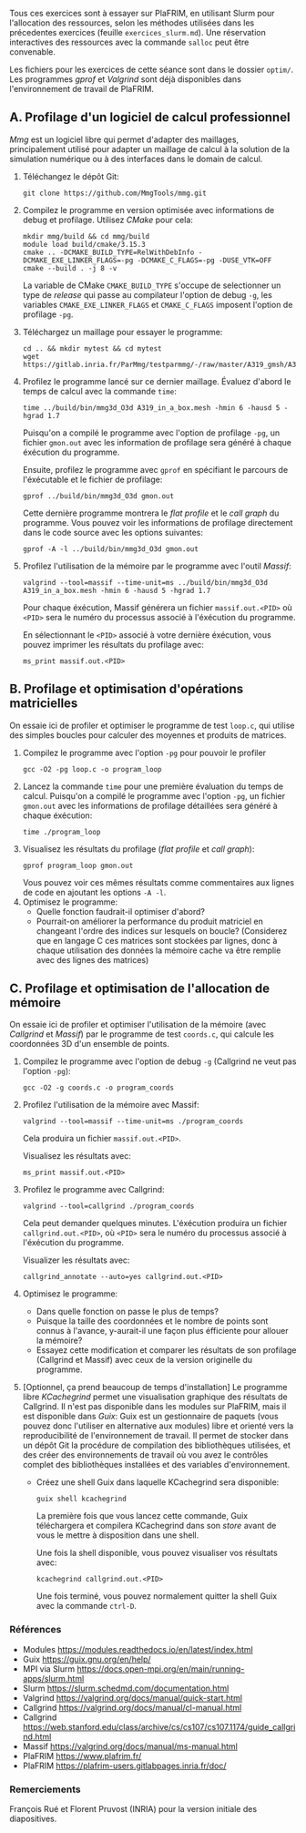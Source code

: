 Tous ces exercices sont à essayer sur PlaFRIM, en utilisant Slurm pour l'allocation des ressources, selon les méthodes utilisées dans les précedentes exercices (feuille `exercices_slurm.md`). Une réservation interactives des ressources avec la commande `salloc` peut être convenable.

Les fichiers pour les exercices de cette séance sont dans le dossier `optim/`. Les programmes _gprof_ et _Valgrind_ sont déjà disponibles dans l'environnement de travail de PlaFRIM.


## A. Profilage d'un logiciel de calcul professionnel

_Mmg_  est un logiciel libre qui permet d'adapter des maillages, principalement utilisé pour adapter un maillage de calcul à la solution de la simulation numérique ou à des interfaces dans le domain de calcul.

1. Téléchangez le dépôt Git:
    ```
    git clone https://github.com/MmgTools/mmg.git
    ```

2. Compilez le programme en version optimisée avec informations de debug et profilage. Utilisez _CMake_ pour cela:
    ```
    mkdir mmg/build && cd mmg/build
    module load build/cmake/3.15.3
    cmake .. -DCMAKE_BUILD_TYPE=RelWithDebInfo -DCMAKE_EXE_LINKER_FLAGS=-pg -DCMAKE_C_FLAGS=-pg -DUSE_VTK=OFF
    cmake --build . -j 8 -v
    ```
    La variable de CMake `CMAKE_BUILD_TYPE` s'occupe de selectionner un type de _release_ qui passe au compilateur l'option de debug `-g`, les variables `CMAKE_EXE_LINKER_FLAGS` et `CMAKE_C_FLAGS` imposent l'option de profilage `-pg`.

3. Téléchargez un maillage pour essayer le programme:
    ```
    cd .. && mkdir mytest && cd mytest
    wget https://gitlab.inria.fr/ParMmg/testparmmg/-/raw/master/A319_gmsh/A319_in_a_box.mesh
    ```

4. Profilez le programme lancé sur ce dernier maillage. Évaluez d'abord le temps de calcul avec la commande `time`:
    ```
    time ../build/bin/mmg3d_O3d A319_in_a_box.mesh -hmin 6 -hausd 5 -hgrad 1.7
    ```
    Puisqu'on a compilé le programme avec l'option de profilage `-pg`, un fichier `gmon.out` avec les information de profilage sera généré à chaque éxécution du programme.

    Ensuite, profilez le programme avec `gprof` en spécifiant le parcours de l'éxécutable et le fichier de profilage:
    ```
    gprof ../build/bin/mmg3d_O3d gmon.out
    ```
    Cette dernière programme montrera le _flat profile_ et le _call graph_ du programme. Vous pouvez voir les informations de profilage directement dans le code source avec les options suivantes:
    ```
    gprof -A -l ../build/bin/mmg3d_O3d gmon.out
    ```

5. Profilez l'utilisation de la mémoire par le programme avec l'outil _Massif_:
    ```
    valgrind --tool=massif --time-unit=ms ../build/bin/mmg3d_O3d A319_in_a_box.mesh -hmin 6 -hausd 5 -hgrad 1.7
    ```
    Pour chaque éxécution, Massif générera un fichier `massif.out.<PID>` où `<PID>` sera le numéro du processus associé à l'éxécution du programme.

    En sélectionnant le `<PID>` associé à votre dernière éxécution, vous pouvez imprimer les résultats du profilage avec:
    ```
    ms_print massif.out.<PID>
    ```

## B. Profilage et optimisation d'opérations matricielles

On essaie ici de profiler et optimiser le programme de test `loop.c`, qui utilise des simples boucles pour calculer des moyennes et produits de matrices.

1. Compilez le programme avec l'option `-pg` pour pouvoir le profiler
    ```
    gcc -O2 -pg loop.c -o program_loop
    ```
2. Lancez la commande `time` pour une première évaluation du temps de calcul. Puisqu'on a compilé le programme avec l'option `-pg`, un fichier `gmon.out` avec les informations de profilage détaillées sera généré à chaque éxécution:
    ```
    time ./program_loop
    ```
3. Visualisez les résultats du profilage (_flat profile_ et _call graph_):
    ```
    gprof program_loop gmon.out
    ```
    Vous pouvez voir ces mêmes résultats comme commentaires aux lignes de code en ajoutant les options `-A -l`.
4. Optimisez le programme:
    - Quelle fonction faudrait-il optimiser d'abord?
    - Pourrait-on améliorer la performance du produit matriciel en changeant l'ordre des indices sur lesquels on boucle? (Considerez que en langage C ces matrices sont stockées par lignes, donc à chaque utilisation des données la mémoire cache va être remplie avec des lignes des matrices)

## C. Profilage et optimisation de l'allocation de mémoire

On essaie ici de profiler et optimiser l'utilisation de la mémoire (avec _Callgrind_ et _Massif_) par le programme de test `coords.c`, qui calcule les coordonnées 3D d'un ensemble de points.

1. Compilez le programme avec l'option de debug `-g` (Callgrind ne veut pas l'option `-pg`):
    ```
    gcc -O2 -g coords.c -o program_coords
    ```
2. Profilez l'utilisation de la mémoire avec Massif:
   ```
   valgrind --tool=massif --time-unit=ms ./program_coords
   ```
   Cela produira un fichier `massif.out.<PID>`.

   Visualisez les résultats avec:
   ```
   ms_print massif.out.<PID>
   ```
3. Profilez le programme avec Callgrind:
    ```
    valgrind --tool=callgrind ./program_coords
    ```
    Cela peut demander quelques minutes. L'éxécution produira un fichier `callgrind.out.<PID>`, où `<PID>` sera le numéro du processus associé à l'éxécution du programme.

   Visualizer les résultats avec:
    ```
    callgrind_annotate --auto=yes callgrind.out.<PID>
    ```
4. Optimisez le programme:
    - Dans quelle fonction on passe le plus de temps?
    - Puisque la taille des coordonnées et le nombre de points sont connus à l'avance, y-aurait-il une façon plus éfficiente pour allouer la mémoire?
    - Essayez cette modification et comparer les résultats de son profilage (Callgrind et Massif) avec ceux de la version originelle du programme.
5. [Optionnel, ça prend beaucoup de temps d'installation] Le programme libre _KCachegrind_ permet une visualisation graphique des résultats de Callgrind. Il n'est pas disponible dans les modules sur PlaFRIM, mais il est disponible dans _Guix_: Guix est un gestionnaire de paquets (vous pouvez donc l'utiliser en alternative aux modules) libre et orienté vers la reproducibilité de l'environnement de travail. Il permet de stocker dans un dépôt Git la procédure de compilation des bibliothèques utilisées, et des créer des environnements de travail où vou avez le contrôles complet des bibliothèques installées et des variables d'environnement.

    - Créez une shell Guix dans laquelle KCachegrind sera disponible:
        ```
        guix shell kcachegrind
        ```
        La première fois que vous lancez cette commande, Guix téléchargera et compilera KCachegrind dans son _store_ avant de vous le mettre à disposition dans une shell.

        Une fois la shell disponible, vous pouvez visualiser vos résultats avec:
        ```
        kcachegrind callgrind.out.<PID>
        ```

        Une fois terminé, vous pouvez normalement quitter la shell Guix avec la commande `ctrl-D`.


### Références
- Modules https://modules.readthedocs.io/en/latest/index.html
- Guix https://guix.gnu.org/en/help/
- MPI via Slurm https://docs.open-mpi.org/en/main/running-apps/slurm.html
- Slurm https://slurm.schedmd.com/documentation.html
- Valgrind https://valgrind.org/docs/manual/quick-start.html
- Callgrind https://valgrind.org/docs/manual/cl-manual.html
- Callgrind https://web.stanford.edu/class/archive/cs/cs107/cs107.1174/guide_callgrind.html
- Massif https://valgrind.org/docs/manual/ms-manual.html
- PlaFRIM https://www.plafrim.fr/
- PlaFRIM https://plafrim-users.gitlabpages.inria.fr/doc/

### Remerciements
François Rué et Florent Pruvost (INRIA) pour la version initiale des diapositives.
